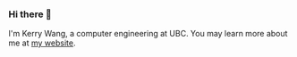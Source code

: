 ### Hi there 👋

I'm Kerry Wang, a computer engineering at UBC. 
You may learn more about me at [my website](https://worldofkerry.vercel.app/). 
